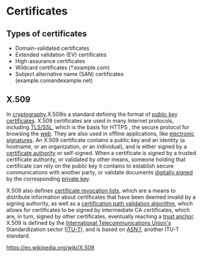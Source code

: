 # Certificates

## Types of certificates

- Domain-validated certificates
- Extended validation (EV) certificates
- High-assurance certificates
- Wildcard certificates (*.example.com)
- Subject alternative name (SAN) certificates (example.comandexample.net)

## X.509

In [cryptography](https://en.wikipedia.org/wiki/Cryptography),X.509is a standard defining the format of [public key certificates](https://en.wikipedia.org/wiki/Public_key_certificate). X.509 certificates are used in many Internet protocols, including [TLS/SSL](https://en.wikipedia.org/wiki/Transport_Layer_Security), which is the basis for HTTPS , the secure protocol for browsing the [web](https://en.wikipedia.org/wiki/World_Wide_Web). They are also used in offline applications, like [electronic signatures](https://en.wikipedia.org/wiki/Electronic_signature). An X.509 certificate contains a public key and an identity (a hostname, or an organization, or an individual), and is either signed by a [certificate authority](https://en.wikipedia.org/wiki/Certificate_authority) or self-signed. When a certificate is signed by a trusted certificate authority, or validated by other means, someone holding that certificate can rely on the public key it contains to establish secure communications with another party, or validate documents [digitally signed](https://en.wikipedia.org/wiki/Digital_signature) by the corresponding [private key](https://en.wikipedia.org/wiki/Private_key).

X.509 also defines [certificate revocation lists](https://en.wikipedia.org/wiki/Certificate_revocation_list), which are a means to distribute information about certificates that have been deemed invalid by a signing authority, as well as a [certification path validation algorithm](https://en.wikipedia.org/wiki/Certification_path_validation_algorithm), which allows for certificates to be signed by intermediate CA certificates, which are, in turn, signed by other certificates, eventually reaching a [trust anchor](https://en.wikipedia.org/wiki/Trust_anchor).
X.509 is defined by the [International Telecommunications Union's](https://en.wikipedia.org/wiki/International_Telecommunication_Union) Standardization sector ([ITU-T](https://en.wikipedia.org/wiki/ITU-T)), and is based on [ASN.1](https://en.wikipedia.org/wiki/Abstract_Syntax_Notation_One), another ITU-T standard.

https://en.wikipedia.org/wiki/X.509
